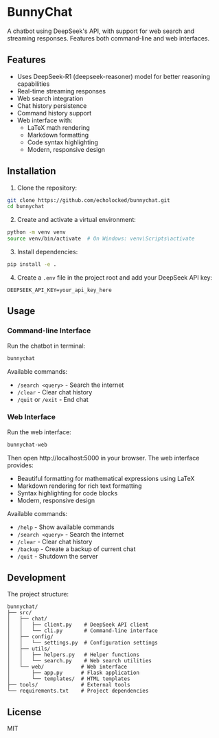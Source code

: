 # BunnyChat

A chatbot using DeepSeek's API, with support for web search and streaming responses. Features both command-line and web interfaces.

## Features

- Uses DeepSeek-R1 (deepseek-reasoner) model for better reasoning capabilities
- Real-time streaming responses
- Web search integration
- Chat history persistence
- Command history support
- Web interface with:
  * LaTeX math rendering
  * Markdown formatting
  * Code syntax highlighting
  * Modern, responsive design

## Installation

1. Clone the repository:
```bash
git clone https://github.com/echolocked/bunnychat.git
cd bunnychat
```

2. Create and activate a virtual environment:
```bash
python -m venv venv
source venv/bin/activate  # On Windows: venv\Scripts\activate
```

3. Install dependencies:
```bash
pip install -e .
```

4. Create a `.env` file in the project root and add your DeepSeek API key:
```
DEEPSEEK_API_KEY=your_api_key_here
```

## Usage

### Command-line Interface

Run the chatbot in terminal:
```bash
bunnychat
```

Available commands:
- `/search <query>` - Search the internet
- `/clear` - Clear chat history
- `/quit` or `/exit` - End chat

### Web Interface

Run the web interface:
```bash
bunnychat-web
```

Then open http://localhost:5000 in your browser. The web interface provides:
- Beautiful formatting for mathematical expressions using LaTeX
- Markdown rendering for rich text formatting
- Syntax highlighting for code blocks
- Modern, responsive design

Available commands:
- `/help` - Show available commands
- `/search <query>` - Search the internet
- `/clear` - Clear chat history
- `/backup` - Create a backup of current chat
- `/quit` - Shutdown the server

## Development

The project structure:
```
bunnychat/
├── src/
│   ├── chat/
│   │   ├── client.py    # DeepSeek API client
│   │   └── cli.py       # Command-line interface
│   ├── config/
│   │   └── settings.py  # Configuration settings
│   ├── utils/
│   │   ├── helpers.py   # Helper functions
│   │   └── search.py    # Web search utilities
│   └── web/            # Web interface
│       ├── app.py      # Flask application
│       └── templates/  # HTML templates
├── tools/              # External tools
└── requirements.txt    # Project dependencies
```

## License

MIT